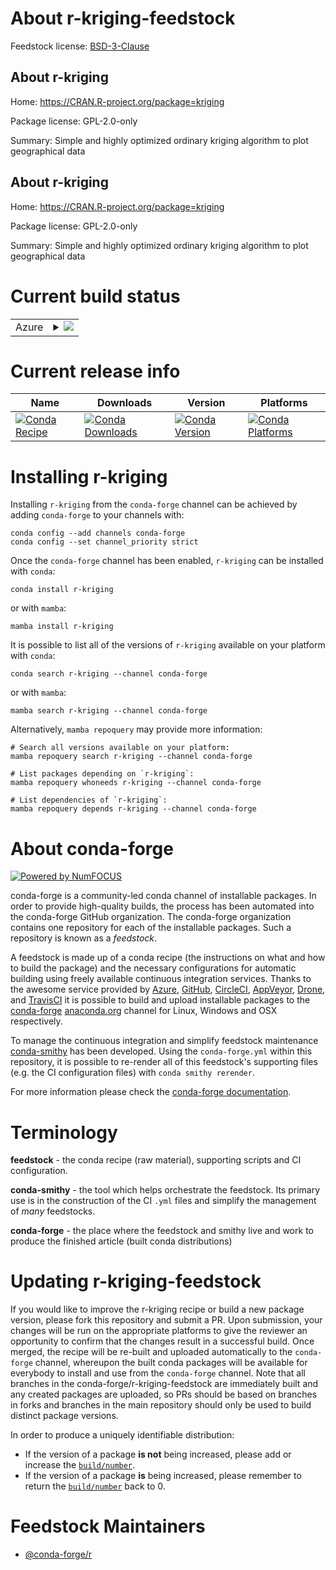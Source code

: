 About r-kriging-feedstock
=========================

Feedstock license: [BSD-3-Clause](https://github.com/conda-forge/r-kriging-feedstock/blob/main/LICENSE.txt)


About r-kriging
---------------

Home: https://CRAN.R-project.org/package=kriging

Package license: GPL-2.0-only

Summary: Simple and highly optimized ordinary kriging algorithm to plot geographical data

About r-kriging
---------------

Home: https://CRAN.R-project.org/package=kriging

Package license: GPL-2.0-only

Summary: Simple and highly optimized ordinary kriging algorithm to plot geographical data

Current build status
====================


<table>
    
  <tr>
    <td>Azure</td>
    <td>
      <details>
        <summary>
          <a href="https://dev.azure.com/conda-forge/feedstock-builds/_build/latest?definitionId=1285&branchName=main">
            <img src="https://dev.azure.com/conda-forge/feedstock-builds/_apis/build/status/r-kriging-feedstock?branchName=main">
          </a>
        </summary>
        <table>
          <thead><tr><th>Variant</th><th>Status</th></tr></thead>
          <tbody><tr>
              <td>linux_64_r_base4.3</td>
              <td>
                <a href="https://dev.azure.com/conda-forge/feedstock-builds/_build/latest?definitionId=1285&branchName=main">
                  <img src="https://dev.azure.com/conda-forge/feedstock-builds/_apis/build/status/r-kriging-feedstock?branchName=main&jobName=linux&configuration=linux%20linux_64_r_base4.3" alt="variant">
                </a>
              </td>
            </tr><tr>
              <td>linux_64_r_base4.4</td>
              <td>
                <a href="https://dev.azure.com/conda-forge/feedstock-builds/_build/latest?definitionId=1285&branchName=main">
                  <img src="https://dev.azure.com/conda-forge/feedstock-builds/_apis/build/status/r-kriging-feedstock?branchName=main&jobName=linux&configuration=linux%20linux_64_r_base4.4" alt="variant">
                </a>
              </td>
            </tr><tr>
              <td>osx_64_r_base4.3</td>
              <td>
                <a href="https://dev.azure.com/conda-forge/feedstock-builds/_build/latest?definitionId=1285&branchName=main">
                  <img src="https://dev.azure.com/conda-forge/feedstock-builds/_apis/build/status/r-kriging-feedstock?branchName=main&jobName=osx&configuration=osx%20osx_64_r_base4.3" alt="variant">
                </a>
              </td>
            </tr><tr>
              <td>osx_64_r_base4.4</td>
              <td>
                <a href="https://dev.azure.com/conda-forge/feedstock-builds/_build/latest?definitionId=1285&branchName=main">
                  <img src="https://dev.azure.com/conda-forge/feedstock-builds/_apis/build/status/r-kriging-feedstock?branchName=main&jobName=osx&configuration=osx%20osx_64_r_base4.4" alt="variant">
                </a>
              </td>
            </tr><tr>
              <td>win_64_r_base4.3</td>
              <td>
                <a href="https://dev.azure.com/conda-forge/feedstock-builds/_build/latest?definitionId=1285&branchName=main">
                  <img src="https://dev.azure.com/conda-forge/feedstock-builds/_apis/build/status/r-kriging-feedstock?branchName=main&jobName=win&configuration=win%20win_64_r_base4.3" alt="variant">
                </a>
              </td>
            </tr><tr>
              <td>win_64_r_base4.4</td>
              <td>
                <a href="https://dev.azure.com/conda-forge/feedstock-builds/_build/latest?definitionId=1285&branchName=main">
                  <img src="https://dev.azure.com/conda-forge/feedstock-builds/_apis/build/status/r-kriging-feedstock?branchName=main&jobName=win&configuration=win%20win_64_r_base4.4" alt="variant">
                </a>
              </td>
            </tr>
          </tbody>
        </table>
      </details>
    </td>
  </tr>
</table>

Current release info
====================

| Name | Downloads | Version | Platforms |
| --- | --- | --- | --- |
| [![Conda Recipe](https://img.shields.io/badge/recipe-r--kriging-green.svg)](https://anaconda.org/conda-forge/r-kriging) | [![Conda Downloads](https://img.shields.io/conda/dn/conda-forge/r-kriging.svg)](https://anaconda.org/conda-forge/r-kriging) | [![Conda Version](https://img.shields.io/conda/vn/conda-forge/r-kriging.svg)](https://anaconda.org/conda-forge/r-kriging) | [![Conda Platforms](https://img.shields.io/conda/pn/conda-forge/r-kriging.svg)](https://anaconda.org/conda-forge/r-kriging) |

Installing r-kriging
====================

Installing `r-kriging` from the `conda-forge` channel can be achieved by adding `conda-forge` to your channels with:

```
conda config --add channels conda-forge
conda config --set channel_priority strict
```

Once the `conda-forge` channel has been enabled, `r-kriging` can be installed with `conda`:

```
conda install r-kriging
```

or with `mamba`:

```
mamba install r-kriging
```

It is possible to list all of the versions of `r-kriging` available on your platform with `conda`:

```
conda search r-kriging --channel conda-forge
```

or with `mamba`:

```
mamba search r-kriging --channel conda-forge
```

Alternatively, `mamba repoquery` may provide more information:

```
# Search all versions available on your platform:
mamba repoquery search r-kriging --channel conda-forge

# List packages depending on `r-kriging`:
mamba repoquery whoneeds r-kriging --channel conda-forge

# List dependencies of `r-kriging`:
mamba repoquery depends r-kriging --channel conda-forge
```


About conda-forge
=================

[![Powered by
NumFOCUS](https://img.shields.io/badge/powered%20by-NumFOCUS-orange.svg?style=flat&colorA=E1523D&colorB=007D8A)](https://numfocus.org)

conda-forge is a community-led conda channel of installable packages.
In order to provide high-quality builds, the process has been automated into the
conda-forge GitHub organization. The conda-forge organization contains one repository
for each of the installable packages. Such a repository is known as a *feedstock*.

A feedstock is made up of a conda recipe (the instructions on what and how to build
the package) and the necessary configurations for automatic building using freely
available continuous integration services. Thanks to the awesome service provided by
[Azure](https://azure.microsoft.com/en-us/services/devops/), [GitHub](https://github.com/),
[CircleCI](https://circleci.com/), [AppVeyor](https://www.appveyor.com/),
[Drone](https://cloud.drone.io/welcome), and [TravisCI](https://travis-ci.com/)
it is possible to build and upload installable packages to the
[conda-forge](https://anaconda.org/conda-forge) [anaconda.org](https://anaconda.org/)
channel for Linux, Windows and OSX respectively.

To manage the continuous integration and simplify feedstock maintenance
[conda-smithy](https://github.com/conda-forge/conda-smithy) has been developed.
Using the ``conda-forge.yml`` within this repository, it is possible to re-render all of
this feedstock's supporting files (e.g. the CI configuration files) with ``conda smithy rerender``.

For more information please check the [conda-forge documentation](https://conda-forge.org/docs/).

Terminology
===========

**feedstock** - the conda recipe (raw material), supporting scripts and CI configuration.

**conda-smithy** - the tool which helps orchestrate the feedstock.
                   Its primary use is in the construction of the CI ``.yml`` files
                   and simplify the management of *many* feedstocks.

**conda-forge** - the place where the feedstock and smithy live and work to
                  produce the finished article (built conda distributions)


Updating r-kriging-feedstock
============================

If you would like to improve the r-kriging recipe or build a new
package version, please fork this repository and submit a PR. Upon submission,
your changes will be run on the appropriate platforms to give the reviewer an
opportunity to confirm that the changes result in a successful build. Once
merged, the recipe will be re-built and uploaded automatically to the
`conda-forge` channel, whereupon the built conda packages will be available for
everybody to install and use from the `conda-forge` channel.
Note that all branches in the conda-forge/r-kriging-feedstock are
immediately built and any created packages are uploaded, so PRs should be based
on branches in forks and branches in the main repository should only be used to
build distinct package versions.

In order to produce a uniquely identifiable distribution:
 * If the version of a package **is not** being increased, please add or increase
   the [``build/number``](https://docs.conda.io/projects/conda-build/en/latest/resources/define-metadata.html#build-number-and-string).
 * If the version of a package **is** being increased, please remember to return
   the [``build/number``](https://docs.conda.io/projects/conda-build/en/latest/resources/define-metadata.html#build-number-and-string)
   back to 0.

Feedstock Maintainers
=====================

* [@conda-forge/r](https://github.com/conda-forge/r/)

